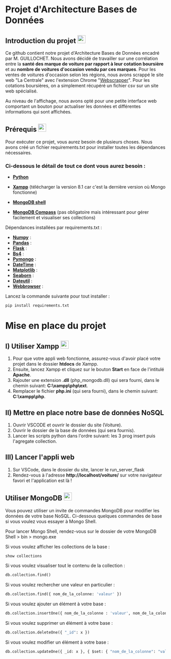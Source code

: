 # Projet d'Architecture Bases de Données


## Introduction du projet <img src="https://user-images.githubusercontent.com/91553182/212089986-df034cbe-2b2b-4f05-802b-cd0afbfb6e46.png"  width="25" height="25"/>


Ce github contient notre projet d'Architecture Bases de Données encadré par M. GUILLOCHET. Nous avons décidé de travailler sur une corrélation entre la **santé des marque de voiture par rapport à leur cotation boursière** et au **nombre de voitures d'occasion vendu par ces marques**. Pour les ventes de voitures d'occasion selon les régions, nous avons scrappé le site web "La Centrale" avec l'extension Chrome "[Webscrapper](https://webscraper.io/)". Pour les cotations boursières, on a simplement récupéré un fichier csv sur un site web spécialisé.

Au niveau de l'affichage, nous avons opté pour une petite interface web comportant un bouton pour actualiser les données et différentes informations qui sont affichées.


## Prérequis <img src="https://user-images.githubusercontent.com/91553182/212090262-3d9efbb5-a01b-4965-94ca-73e180410f7b.png"  width="25" height="25"/>


Pour exécuter ce projet, vous aurez besoin de plusieurs choses. 
Nous avons créé un fichier requirements.txt pour installer toutes les dépendances nécessaires.

### Ci-dessous le détail de tout ce dont vous aurez besoin :

  - [**Python**](https://www.python.org/)
  - [**Xampp**](https://www.apachefriends.org/fr/download.html) (télécharger la version 8.1 car c'est la dernière version où Mongo fonctionne)
  - [**MongoDB shell**](https://www.mongodb.com/try/download/shell)
  
  - [**MongoDB Compass**](https://www.mongodb.com/products/compass) (pas obligatoire mais intéressant pour gérer facilement et visualiser ses collections)


Dépendances installées par requirements.txt :

  - [**Numpy**](https://numpy.org/install/) :
  - [**Pandas**](https://pandas.pydata.org/) :
  - [**Flask**](https://flask.palletsprojects.com/en/2.2.x/) :
  - [**Bs4**](https://pypi.org/project/bs4/) :
  - [**Pymongo**](https://www.mongodb.com/docs/drivers/pymongo/) :
  - [**DateTime**](https://pypi.org/project/DateTime/) :
  - [**Matplotlib**](https://matplotlib.org/stable/users/installing/index.html) :
  - [**Seaborn**](https://seaborn.pydata.org/installing.html) :
  - [**Dateutil**](https://pypi.org/project/python-dateutil/) :
  - [**Webbrowser**](https://pypi.org/project/python-dateutil/) :

Lancez la commande suivante pour tout installer :

```
pip install requirements.txt
```

# Mise en place du projet

## I) Utiliser Xampp <img src="https://img.icons8.com/stickers/100/null/servers-group.png"  width="25" height="25"/>


  1) Pour que votre appli web fonctionne, assurez-vous d'avoir placé votre projet dans le dossier **htdocs** de Xampp. 
  2) Ensuite, lancez Xampp et cliquez sur le bouton **Start** en face de l'intitulé **Apache**.
  3) Rajouter une extension **.dll** (php_mongodb.dll) qui sera fourni, dans le chemin suivant: **C:\xampp\php\ext**.
  4) Remplacer le fichier **php.ini** (qui sera fourni), dans le chemin suivant: **C:\xampp\php**.


## II) Mettre en place notre base de données NoSQL


  1) Ouvrir VSCODE et ouvrir le dossier du site (Voiture).
  2) Ouvrir le dossier de la base de données (qui sera fournis).
  3) Lancer les scripts python dans l'ordre suivant: les 3 prog insert puis l'agregate collection.


## III) Lancer l'appli web


  1) Sur VSCode, dans le dossier du site, lancer le run_server_flask
  2) Rendez-vous à l'adresse **http://localhost/voiture/** sur votre navigateur favori et l'application est là !


## Utiliser MongoDB <img src="https://user-images.githubusercontent.com/91553182/212089016-39ea5621-a6ce-4ef7-8f4f-4e0685236147.png"  width="25" height="25"/>


Vous pouvez utiliser un invite de commandes MongoDB pour modifier les données de votre base NoSQL. Ci-dessous quelques commandes de base si vous voulez vous essayer à Mongo Shell.

Pour lancer Mongo Shell, rendez-vous sur le dossier de votre MongoDB Shell > bin > mongo.exe

Si vous voulez afficher les collections de la base :
```python
show collections
```

Si vous voulez visualiser tout le contenu de la collection :
```python
db.collection.find()
```

Si vous voulez rechercher une valeur en particulier :
```python
db.collection.find({ nom_de_la_colonne: 'valeur' })
```

Si vous voulez ajouter un élément à votre base :
```python
db.collection.insertOne({ nom_de_la_colonne : 'valeur', nom_de_la_colonne_2 : 'valeur'})
```

Si vous voulez supprimer un élément à votre base :
```python
db.collection.deleteOne({ "_id": x })
```

Si vous voulez modifier un élément à votre base :
```python
db.collection.updateOne({ _id: x }, { $set: { "nom_de_la_colonne": "valeur" } })
```

